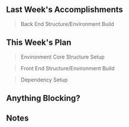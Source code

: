 ## Last Week's Accomplishments

> Back End Structure/Environment Build

## This Week's Plan

> Environment Core Structure Setup

> Front End Structure/Environment Build

> Dependency Setup

## Anything Blocking?

## Notes

